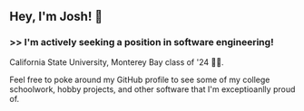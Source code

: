 ## Hey, I'm Josh! 👋

### >> I'm actively seeking a position in software engineering!

California State University, Monterey Bay class of '24 🌊🦦.

Feel free to poke around my GitHub profile to see some of my college schoolwork, hobby projects, and other software that I'm exceptioanlly proud of.
